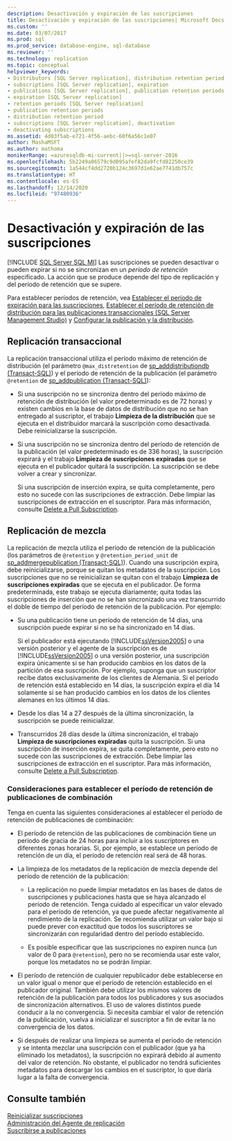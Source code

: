 ```yaml
---
description: Desactivación y expiración de las suscripciones
title: Desactivación y expiración de las suscripciones| Microsoft Docs
ms.custom: ''
ms.date: 03/07/2017
ms.prod: sql
ms.prod_service: database-engine, sql-database
ms.reviewer: ''
ms.technology: replication
ms.topic: conceptual
helpviewer_keywords:
- Distributors [SQL Server replication], distribution retention period
- subscriptions [SQL Server replication], expiration
- publications [SQL Server replication], publication retention periods
- expiration [SQL Server replication]
- retention periods [SQL Server replication]
- publication retention periods
- distribution retention period
- subscriptions [SQL Server replication], deactivation
- deactivating subscriptions
ms.assetid: 4d03f5ab-e721-4f56-aebc-60f6a56c1e07
author: MashaMSFT
ms.author: mathoma
monikerRange: =azuresqldb-mi-current||>=sql-server-2016
ms.openlocfilehash: 5b2249a06579c9d095afef82da9fcfd82250ce39
ms.sourcegitcommit: 1a544cf4dd2720b124c3697d1e62ae7741db757c
ms.translationtype: HT
ms.contentlocale: es-ES
ms.lasthandoff: 12/14/2020
ms.locfileid: "97480936"
---
```

# <a name="subscription-expiration-and-deactivation"></a>Desactivación y expiración de las suscripciones
[!INCLUDE [SQL Server SQL MI](../../includes/applies-to-version/sql-asdbmi.md)]
  Las suscripciones se pueden desactivar o pueden expirar si no se sincronizan en un *período de retención* especificado. La acción que se produce depende del tipo de replicación y del período de retención que se supere.  
  
 Para establecer períodos de retención, vea [Establecer el período de expiración para las suscripciones](../../relational-databases/replication/publish/set-the-expiration-period-for-subscriptions.md), [Establecer el período de retención de distribución para las publicaciones transaccionales &#40;SQL Server Management Studio&#41;](../../relational-databases/replication/set-distribution-retention-period-for-transactional-publications.md) y [Configurar la publicación y la distribución](../../relational-databases/replication/configure-publishing-and-distribution.md).  
  
## <a name="transactional-replication"></a>Replicación transaccional  
 La replicación transaccional utiliza el período máximo de retención de distribución (el parámetro `@max_distretention` de [sp_adddistributiondb &#40;Transact-SQL&#41;](../../relational-databases/system-stored-procedures/sp-adddistributiondb-transact-sql.md)) y el período de retención de la publicación (el parámetro `@retention` de [sp_addpublication &#40;Transact-SQL&#41;](../../relational-databases/system-stored-procedures/sp-addpublication-transact-sql.md)):  
  
-   Si una suscripción no se sincroniza dentro del período máximo de retención de distribución (el valor predeterminado es de 72 horas) y existen cambios en la base de datos de distribución que no se han entregado al suscriptor, el trabajo **Limpieza de la distribución** que se ejecuta en el distribuidor marcará la suscripción como desactivada. Debe reinicializarse la suscripción.  
  
-   Si una suscripción no se sincroniza dentro del período de retención de la publicación (el valor predeterminado es de 336 horas), la suscripción expirará y el trabajo **Limpieza de suscripciones expiradas** que se ejecuta en el publicador quitará la suscripción. La suscripción se debe volver a crear y sincronizar.  
  
     Si una suscripción de inserción expira, se quita completamente, pero esto no sucede con las suscripciones de extracción. Debe limpiar las suscripciones de extracción en el suscriptor. Para más información, consulte [Delete a Pull Subscription](../../relational-databases/replication/delete-a-pull-subscription.md).  
  
## <a name="merge-replication"></a>Replicación de mezcla  
 La replicación de mezcla utiliza el período de retención de la publicación (los parámetros de `@retention` y `@retention_period_unit` de [sp_addmergepublication &#40;Transact-SQL&#41;](../../relational-databases/system-stored-procedures/sp-addmergepublication-transact-sql.md)). Cuando una suscripción expira, debe reinicializarse, porque se quitan los metadatos de la suscripción. Los suscripciones que no se reinicializan se quitan con el trabajo **Limpieza de suscripciones expiradas** que se ejecuta en el publicador. De forma predeterminada, este trabajo se ejecuta diariamente; quita todas las suscripciones de inserción que no se han sincronizado una vez transcurrido el doble de tiempo del período de retención de la publicación. Por ejemplo:  
  
-   Su una publicación tiene un período de retención de 14 días, una suscripción puede expirar si no se ha sincronizado en 14 días.  
  
     Si el publicador está ejecutando [!INCLUDE[ssVersion2005](../../includes/ssversion2005-md.md)] o una versión posterior y el agente de la suscripción es de [!INCLUDE[ssVersion2005](../../includes/ssversion2005-md.md)] o una versión posterior, una suscripción expira únicamente si se han producido cambios en los datos de la partición de esa suscripción. Por ejemplo, suponga que un suscriptor recibe datos exclusivamente de los clientes de Alemania. Si el período de retención está establecido en 14 días, la suscripción expira el día 14 solamente si se han producido cambios en los datos de los clientes alemanes en los últimos 14 días.  
  
-   Desde los días 14 a 27 después de la última sincronización, la suscripción se puede reinicializar.  
  
-   Transcurridos 28 días desde la última sincronización, el trabajo **Limpieza de suscripciones expiradas** quita la suscripción. Si una suscripción de inserción expira, se quita completamente, pero esto no sucede con las suscripciones de extracción. Debe limpiar las suscripciones de extracción en el suscriptor. Para más información, consulte [Delete a Pull Subscription](../../relational-databases/replication/delete-a-pull-subscription.md).  
  
### <a name="considerations-for-setting-the-publication-retention-period-for-merge-publications"></a>Consideraciones para establecer el período de retención de publicaciones de combinación  
 Tenga en cuenta las siguientes consideraciones al establecer el período de retención de publicaciones de combinación:  
  
-   El período de retención de las publicaciones de combinación tiene un período de gracia de 24 horas para incluir a los suscriptores en diferentes zonas horarias. Si, por ejemplo, se establece un período de retención de un día, el período de retención real será de 48 horas.  
  
-   La limpieza de los metadatos de la replicación de mezcla depende del período de retención de la publicación:  
  
    -   La replicación no puede limpiar metadatos en las bases de datos de suscripciones y publicaciones hasta que se haya alcanzado el período de retención. Tenga cuidado al especificar un valor elevado para el período de retención, ya que puede afectar negativamente al rendimiento de la replicación. Se recomienda utilizar un valor bajo si puede prever con exactitud que todos los suscriptores se sincronizarán con regularidad dentro del período establecido.  
  
    -   Es posible especificar que las suscripciones no expiren nunca (un valor de 0 para `@retention`), pero no se recomienda usar este valor, porque los metadatos no se podrán limpiar.  
  
-   El período de retención de cualquier republicador debe establecerse en un valor igual o menor que el período de retención establecido en el publicador original. También debe utilizar los mismos valores de retención de la publicación para todos los publicadores y sus asociados de sincronización alternativos. El uso de valores distintos puede conducir a la no convergencia. Si necesita cambiar el valor de retención de la publicación, vuelva a inicializar el suscriptor a fin de evitar la no convergencia de los datos.  
  
-   Si después de realizar una limpieza se aumenta el período de retención y se intenta mezclar una suscripción con el publicador (que ya ha eliminado los metadatos), la suscripción no expirará debido al aumento del valor de retención. No obstante, el publicador no tendrá suficientes metadatos para descargar los cambios en el suscriptor, lo que daría lugar a la falta de convergencia.  
  
## <a name="see-also"></a>Consulte también  
 [Reinicializar suscripciones](../../relational-databases/replication/reinitialize-subscriptions.md)   
 [Administración del Agente de replicación](../../relational-databases/replication/agents/replication-agent-administration.md)   
 [Suscribirse a publicaciones](../../relational-databases/replication/subscribe-to-publications.md)  
  
  

